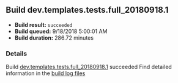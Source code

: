 ## Build dev.templates.tests.full_20180918.1
- **Build result:** `succeeded`
- **Build queued:** 9/18/2018 5:00:01 AM
- **Build duration:** 286.72 minutes
### Details
Build [dev.templates.tests.full_20180918.1](https://winappstudio.visualstudio.com/web/build.aspx?pcguid=a4ef43be-68ce-4195-a619-079b4d9834c2&builduri=vstfs%3a%2f%2f%2fBuild%2fBuild%2f26272) succeeded
Find detailed information in the [build log files](https://uwpctdiags.blob.core.windows.net/buildlogs/dev.templates.tests.full_20180918.1_logs.zip)
